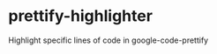prettify-highlighter
====================

Highlight specific lines of code in google-code-prettify
